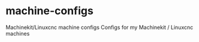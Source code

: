 # machine-configs
Machinekit/Linuxcnc machine configs
Configs for my Machinekit / Linuxcnc machines
